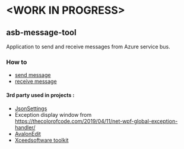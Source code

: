# \<WORK IN PROGRESS\>
## asb-message-tool
Application to send and receive messages from Azure service bus.

### How to
 - [send message](./Doc/sending_messages.md)
 - [receive message](./Doc/receiving_messages.md)


#### 3rd party used in projects : 
- [JsonSettings](https://github.com/Nucs/JsonSettings)
- Exception display window from https://thecolorofcode.com/2019/04/11/net-wpf-global-exception-handler/
- [AvalonEdit](https://github.com/icsharpcode/AvalonEdit)
- [Xceedsoftware toolkit](https://github.com/xceedsoftware/wpftool)